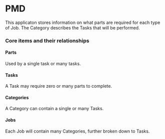 # PMD
This applicaton stores information on what parts are required for each type of Job. The Category describes the Tasks that will be performed.

### Core items and their relationships


#### Parts
Used by a single task or many tasks.


#### Tasks
A Task may require zero or many parts to complete.


#### Categories
A Category can contain a single or many Tasks.


#### Jobs
Each Job will contain many Categories, further broken down to Tasks. 
